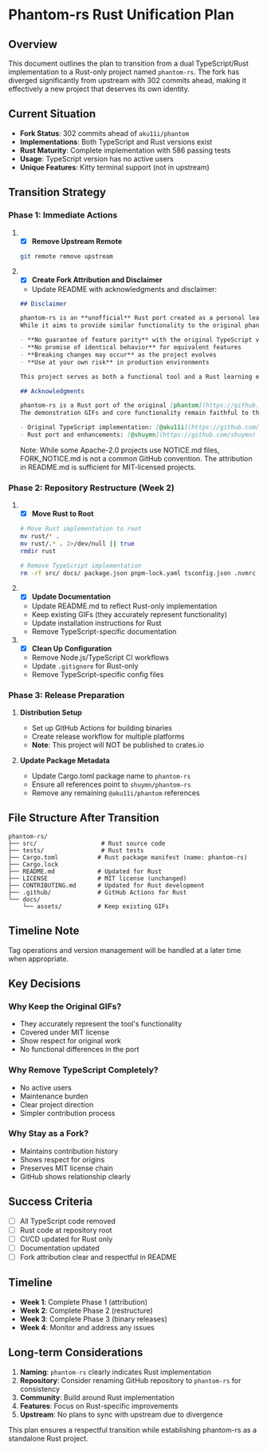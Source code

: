 # Phantom-rs Rust Unification Plan

## Overview

This document outlines the plan to transition from a dual TypeScript/Rust implementation to a Rust-only project named `phantom-rs`. The fork has diverged significantly from upstream with 302 commits ahead, making it effectively a new project that deserves its own identity.

## Current Situation

- **Fork Status**: 302 commits ahead of `aku11i/phantom`
- **Implementations**: Both TypeScript and Rust versions exist
- **Rust Maturity**: Complete implementation with 586 passing tests
- **Usage**: TypeScript version has no active users
- **Unique Features**: Kitty terminal support (not in upstream)

## Transition Strategy

### Phase 1: Immediate Actions

1. -[x] **Remove Upstream Remote**
   ```bash
   git remote remove upstream
   ```

2. -[x] **Create Fork Attribution and Disclaimer**
   - Update README with acknowledgments and disclaimer:
   ```markdown
   ## Disclaimer
   
   phantom-rs is an **unofficial** Rust port created as a personal learning project. 
   While it aims to provide similar functionality to the original phantom:
   
   - **No guarantee of feature parity** with the original TypeScript version
   - **No promise of identical behavior** for equivalent features
   - **Breaking changes may occur** as the project evolves
   - **Use at your own risk** in production environments
   
   This project serves as both a functional tool and a Rust learning exercise.
   
   ## Acknowledgments
   
   phantom-rs is a Rust port of the original [phantom](https://github.com/aku11i/phantom) by @aku11i.
   The demonstration GIFs and core functionality remain faithful to the original implementation.
   
   - Original TypeScript implementation: [@aku11i](https://github.com/aku11i)
   - Rust port and enhancements: [@shuymn](https://github.com/shuymn)
   ```
   
   Note: While some Apache-2.0 projects use NOTICE.md files, FORK_NOTICE.md is not a common GitHub convention. The attribution in README.md is sufficient for MIT-licensed projects.

### Phase 2: Repository Restructure (Week 2)

1. -[x] **Move Rust to Root**
   ```bash
   # Move Rust implementation to root
   mv rust/* .
   mv rust/.* . 2>/dev/null || true
   rmdir rust
   
   # Remove TypeScript implementation
   rm -rf src/ docs/ package.json pnpm-lock.yaml tsconfig.json .nvmrc build.mjs
   ```

2. -[x] **Update Documentation**
   - Update README.md to reflect Rust-only implementation
   - Keep existing GIFs (they accurately represent functionality)
   - Update installation instructions for Rust
   - Remove TypeScript-specific documentation

3. -[x] **Clean Up Configuration**
   - Remove Node.js/TypeScript CI workflows
   - Update `.gitignore` for Rust-only
   - Remove TypeScript-specific config files

### Phase 3: Release Preparation

1. **Distribution Setup**
   - Set up GitHub Actions for building binaries
   - Create release workflow for multiple platforms
   - **Note**: This project will NOT be published to crates.io

2. **Update Package Metadata**
   - Update Cargo.toml package name to `phantom-rs`
   - Ensure all references point to `shuymn/phantom-rs`
   - Remove any remaining `@aku11i/phantom` references

## File Structure After Transition

```
phantom-rs/
├── src/                  # Rust source code
├── tests/                # Rust tests
├── Cargo.toml           # Rust package manifest (name: phantom-rs)
├── Cargo.lock          
├── README.md            # Updated for Rust
├── LICENSE              # MIT license (unchanged)
├── CONTRIBUTING.md      # Updated for Rust development
├── .github/             # GitHub Actions for Rust
└── docs/
    └── assets/          # Keep existing GIFs
```

## Timeline Note

Tag operations and version management will be handled at a later time when appropriate.

## Key Decisions

### Why Keep the Original GIFs?
- They accurately represent the tool's functionality
- Covered under MIT license
- Show respect for original work
- No functional differences in the port

### Why Remove TypeScript Completely?
- No active users
- Maintenance burden
- Clear project direction
- Simpler contribution process

### Why Stay as a Fork?
- Maintains contribution history
- Shows respect for origins
- Preserves MIT license chain
- GitHub shows relationship clearly

## Success Criteria

- [ ] All TypeScript code removed
- [ ] Rust code at repository root
- [ ] CI/CD updated for Rust only
- [ ] Documentation updated
- [ ] Fork attribution clear and respectful in README

## Timeline

- **Week 1**: Complete Phase 1 (attribution)
- **Week 2**: Complete Phase 2 (restructure)
- **Week 3**: Complete Phase 3 (binary releases)
- **Week 4**: Monitor and address any issues

## Long-term Considerations

1. **Naming**: `phantom-rs` clearly indicates Rust implementation
2. **Repository**: Consider renaming GitHub repository to `phantom-rs` for consistency
3. **Community**: Build around Rust implementation
4. **Features**: Focus on Rust-specific improvements
5. **Upstream**: No plans to sync with upstream due to divergence

This plan ensures a respectful transition while establishing phantom-rs as a standalone Rust project.